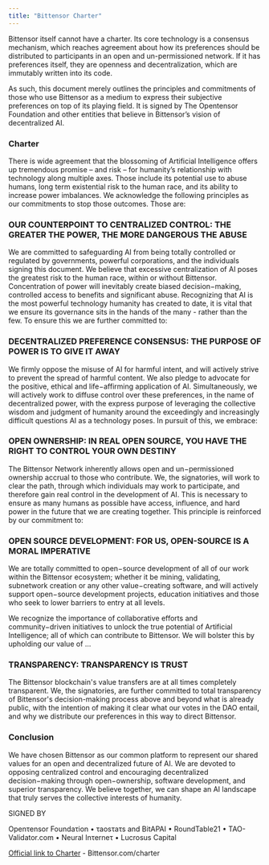 ```yaml
---
title: "Bittensor Charter"
---
```


Bittensor itself cannot have a charter. Its core technology is a consensus mechanism, which reaches agreement about how its preferences should be distributed to participants in an open and un-permissioned network. If it has preferences itself, they are openness and decentralization, which are immutably written into its code.

As such, this document merely outlines the principles and commitments of those who use Bittensor as a medium to express their subjective preferences on top of its playing field. It is signed by The Opentensor Foundation and other entities that believe in Bittensor’s vision of decentralized AI.

### **Charter**

There is wide agreement that the blossoming of Artificial Intelligence offers up tremendous promise – and risk – for humanity’s relationship with technology along multiple axes. Those include its potential use to abuse humans, long term existential risk to the human race, and its ability to increase power imbalances. We acknowledge the following principles as our commitments to stop those outcomes. Those are:

### **OUR COUNTERPOINT TO CENTRALIZED CONTROL: THE GREATER THE POWER, THE MORE DANGEROUS THE ABUSE**

We are committed to safeguarding AI from being totally controlled or regulated by governments, powerful corporations, and the individuals signing this document. We believe that excessive centralization of AI poses the greatest risk to the human race, within or without Bittensor. Concentration of power will inevitably create biased decision−making, controlled access to benefits and significant abuse. Recognizing that AI is the most powerful technology humanity has created to date, it is vital that we ensure its governance sits in the hands of the many - rather than the few. To ensure this we are further committed to:

### **DECENTRALIZED PREFERENCE CONSENSUS: THE PURPOSE OF POWER IS TO GIVE IT AWAY**

We firmly oppose the misuse of AI for harmful intent, and will actively strive to prevent the spread of harmful content. We also pledge to advocate for the positive, ethical and life−affirming application of AI. Simultaneously, we will actively work to diffuse control over these preferences, in the name of decentralized power, with the express purpose of leveraging the collective wisdom and judgment of humanity around the exceedingly and increasingly difficult questions AI as a technology poses. In pursuit of this, we embrace:

### **OPEN OWNERSHIP: IN REAL OPEN SOURCE, YOU HAVE THE RIGHT TO CONTROL YOUR OWN DESTINY**

The Bittensor Network inherently allows open and un−permissioned ownership accrual to those who contribute. We, the signatories, will work to clear the path, through which individuals may work to participate, and therefore gain real control in the development of AI. This is necessary to ensure as many humans as possible have access, influence, and hard power in the future that we are creating together. This principle is reinforced by our commitment to:

### **OPEN SOURCE DEVELOPMENT: FOR US, OPEN-SOURCE IS A MORAL IMPERATIVE**

We are totally committed to open−source development of all of our work within the Bittensor ecosystem; whether it be mining, validating, subnetwork creation or any other value−creating software, and will actively support open−source development projects, education initiatives and those who seek to lower barriers to entry at all levels.

We recognize the importance of collaborative efforts and community−driven initiatives to unlock the true potential of Artificial Intelligence; all of which can contribute to Bittensor. We will bolster this by upholding our value of ...

### **TRANSPARENCY: TRANSPARENCY IS TRUST**

The Bittensor blockchain's value transfers are at all times completely transparent. We, the signatories, are further committed to total transparency of Bittensor's decision-making process above and beyond what is already public, with the intention of making it clear what our votes in the DAO entail, and why we distribute our preferences in this way to direct Bittensor.

### Conclusion

We have chosen Bittensor as our common platform to represent our shared values for an open and decentralized future of AI. We are devoted to opposing centralized control and encouraging decentralized decision−making through open−ownership, software development, and superior transparency. We believe together, we can shape an AI landscape that truly serves the collective interests of humanity.

SIGNED BY

Openτensor Foundaτion • τaosτaτs and BitAPAI • RoundTable21 • TAO-Validator.com • Neural Inτerneτ • Lucrosus Capital

[Official link to Charter](https://bittensor.com/charter) - Bittensor.com/charter
